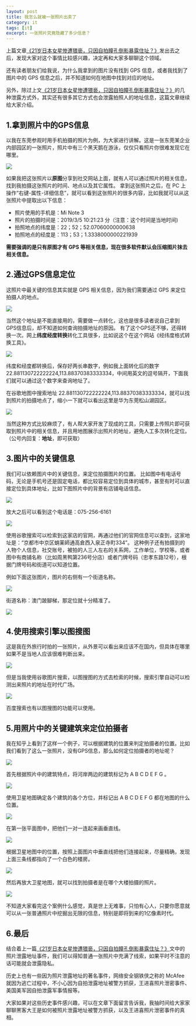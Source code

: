 ```yaml
---
layout: post
title: 我怎么就被一张照片出卖了
category: it
tags: [it]
excerpt: 一张照片究竟隐藏了多少信息？
---
```


上篇文章[《21岁日本女星惨遭猥亵，只因自拍瞳孔倒影暴露住址？》](http://www.intelyes.xyz/it/2019/11/05/photoleak.html)发出去之后，发现大家对这个事情比较感兴趣，决定再和大家多聊聊这个领域。

还有读者朋友们给我说，为什么我拿到的图片没有找到 GPS 信息，或者我找到了图片中的 GPS 信息之后，并不知道如何在地图中找到对应的地址。

另外，除过上文[《21岁日本女星惨遭猥亵，只因自拍瞳孔倒影暴露住址？》](http://www.intelyes.xyz/it/2019/11/05/photoleak.html)的几种泄露方式外，其实还有很多其它方式也会泄露拍照人的地址信息，这篇文章继续给大家介绍。

## 1.拿到照片中的GPS信息

以我在东莞参观时用手机拍摄的照片为例，为大家进行讲解。这是一张东莞某企业内部园区的一张照片，照片中有三个黑天鹅在游泳，仅仅只看照片你很难发现它在哪里。

![](http://favorites.ren/assets/images/2019/it/photoresolution01.jpeg)

如果我把这张照片以**原图**分享到社交网站上面，就有人可以通过照片的相关信息，找到我拍摄这张照片的时间、地点以及其它属性。
拿到这张照片之后，在 PC 上操作“右键-属性-详细信息”，就可以看到这张照片的很多内容，比如我就可以从这张照片中提取出以下信息：

- 照片使用的手机是：Mi Note 3
- 照片的拍摄时间是：2019/3/5 10:21:23 分（注意：这个时间是当地时间)
- 拍照地点的纬度是：22；52；52.07060000000638
- 拍照地点的经度是：113；53；1.3338000000221939

**需要强调的是只有原图才有 GPS 等相关信息，现在很多软件默认会压缩图片抹去相关信息。**

## 2.通过GPS信息定位

这照片中最关键的信息其实就是 GPS 相关信息，因为我们需要通过 GPS 来定位拍摄人的地点。

![](http://favorites.ren/assets/images/2019/it/photoresolution02.jpeg)

当然这个地址是不能直接用的，需要做一点转化，这也是很多读者说自己拿到GPS信息后，却不知道如何查询拍摄地址的原因。
有了这个GPS还不够，还得转换一次。网上**纬度经度转换**转化工具很多，比如说这个在这个网站《经纬度格式转换工具》。

![](http://favorites.ren/assets/images/2019/it/photoresolution03.jpeg)

纬度和经度都转换后，保存好两长串数字，例如我上面转化后的数字 22.881130722222224,113.88370383333334，中间用英文的逗号隔开，下面我们就可以通过这个数字来查询地址了。

在谷歌地图中搜索地址 22.881130722222224,113.88370383333334，就可以找到照片的拍摄地点了，缩小一下就可以看出这里是华为东莞松山湖园区。

![](http://favorites.ren/assets/images/2019/it/photoresolution04.jpeg)

当然这种方式比较麻烦了，有人帮大家开发了现成的工具，只需要上传照片即可获取到照片中的相关信息，并且用地图展示出照片的地址，避免人工多次转化定位。（公号内回复：**地址**，即可获取）

## 3.图片中的关键信息

我们可以依赖图片中的关键信息，来定位拍摄图片的位置。
比如图中有电话号码，无论是手机号还是固定电话，都比较容易定位到具体的城市，甚至有时可以直接定位到具体地址，比如下图照片中的背景有店铺电话信息。

![](http://favorites.ren/assets/images/2019/it/photoresolution05.jpeg)

放大之后可以看到这个电话是：075-256-6161

![](http://favorites.ren/assets/images/2019/it/photoresolution06.jpeg)

使用谷歌搜索可以检索到这家店的官网，再通过他们的官网信息可以查到，这家地址是：“京都市中京区蛸薬師通高倉西入泉正寺町334”。
这种例子还有拍摄到的人物个人信息，社交账号，被拍的人三人左右的关系网，工作单位，学校等。或者图中有商铺名称（比如周黑鸭第236号分店）或者门牌号码（忠孝东路12号），根据门牌号码和街道可以知道位置。

例如下面这张图片，图片的右侧有一个街道名称。

![](http://favorites.ren/assets/images/2019/it/photoresolution07.jpeg)

街道名称：澳门跛腳梯，那定位就十分精准了。

![](http://favorites.ren/assets/images/2019/it/photoresolution08.jpeg)

## 4.使用搜索引擎以图搜图

这是我在外旅行时拍的一张照片，从外景可以看出来应该不在国内，但具体在哪里如果不是当地人应该很难判断出来。

![](http://favorites.ren/assets/images/2019/it/photoresolution09.jpeg)

但是当我使用谷歌图片搜索，以图搜图的方式去检索的时候，搜索引擎自动可以检测出来照片的地址在时代广场。

![](http://favorites.ren/assets/images/2019/it/photoresolution10.jpeg)

百度搜索也有以图搜图的功能可以使用。

## 5.用照片中的关键建筑来定位拍摄者

我在知乎上看到了这样一个例子，可以根据建筑的位置来判定拍摄者的位置。比如我们看到了这么一张照片，没有GPS信息，那么如何定位拍摄者的地址呢？

![](http://favorites.ren/assets/images/2019/it/photoresolution11.jpeg)

首先根据照片中的建筑特点，将河岸两边的建筑标记为 A B C D E F G 。

![](http://favorites.ren/assets/images/2019/it/photoresolution12.jpeg)

使用卫星地图确定各个建筑的各个方位，并标记出 A B C D E F G 都在地图的什么位置。

![](http://favorites.ren/assets/images/2019/it/photoresolution13.jpeg)

在第一张平面图中，把他们一对一连起来画垂直线。

![](http://favorites.ren/assets/images/2019/it/photoresolution14.jpeg)

根据卫星地图中的位置，按照上面图片中垂直线把他们连接起来，尽量精确，发现上面三条线都指向了一个白色的楼房。

![](http://favorites.ren/assets/images/2019/it/photoresolution15.jpeg)

然后再放大卫星地图，就可以找到拍摄者是在哪个大楼拍摄的照片。

![](http://favorites.ren/assets/images/2019/it/photoresolution16.jpeg)

不知道大家看完这个案例什么感觉，真是世上无难事，只怕有心人，只要你愿意就可以从一张普通照片中挖掘出无限的信息，特别是即将到来的1亿像素时代。

## 6.最后

结合着上一篇[《21岁日本女星惨遭猥亵，只因自拍瞳孔倒影暴露住址？》](http://www.intelyes.xyz/it/2019/11/05/photoleak.html)文中的照片泄露地址事件，我们可以得知普通一张照片中充满了线索，如果平时不注意的话可能就会泄露隐私。

历史上也有一些因为照片泄露地址的著名事件，网络安全钢铁侠之称的 McAfee 就因为逃亡过程中，不小心因为自拍泄露地址被警方抓获，王进喜照片泄密事件、美国美军因自拍泄露军事情报等。

大家如果对这些历史事件感兴趣，可以在文章下面留言告诉我，我抽时间给大家家聊聊黑客大王是如何被照片泄露地址被警方抓获，以及王进喜照片泄密事件的真相。